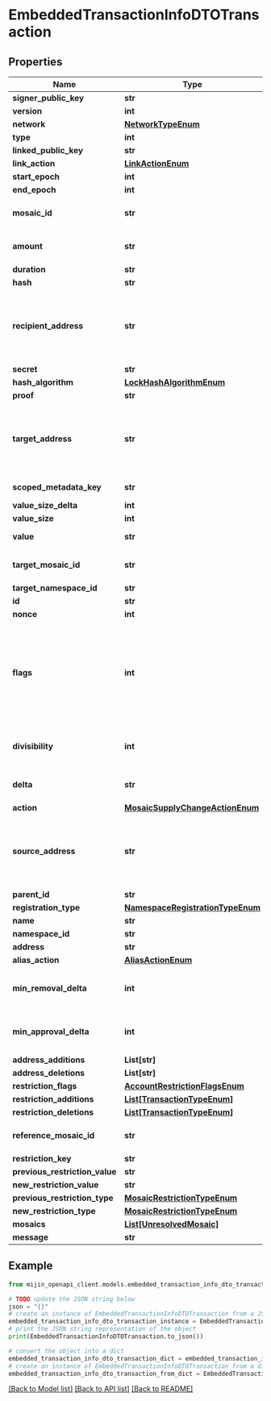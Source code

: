 # EmbeddedTransactionInfoDTOTransaction


## Properties

Name | Type | Description | Notes
------------ | ------------- | ------------- | -------------
**signer_public_key** | **str** | Public key. | 
**version** | **int** | Entity version. | 
**network** | [**NetworkTypeEnum**](NetworkTypeEnum.md) |  | 
**type** | **int** |  | 
**linked_public_key** | **str** | 32 bytes voting public key. | 
**link_action** | [**LinkActionEnum**](LinkActionEnum.md) |  | 
**start_epoch** | **int** | Finalization Epoch | 
**end_epoch** | **int** | Finalization Epoch | 
**mosaic_id** | **str** | Mosaic identifier. If the most significant bit of byte 0 is set, a namespaceId (alias) is used instead of the real mosaic identifier.  | 
**amount** | **str** | Absolute amount. An amount of 123456789 (absolute) for a mosaic with divisibility 6 means 123.456789 (relative). | 
**duration** | **str** | Duration expressed in number of blocks. | 
**hash** | **str** |  | 
**recipient_address** | **str** | Address expressed in Base32 format. If the bit 0 of byte 0 is not set (like in 0x90), then it is a regular address. Example: TAOXUJOTTW3W5XTBQMQEX3SQNA6MCUVGXLXR3TA.  Otherwise (e.g. 0x91) it represents a namespace id which starts at byte 1. Example: THBIMC3THGH5RUYAAAAAAAAAAAAAAAAAAAAAAAA  | 
**secret** | **str** |  | 
**hash_algorithm** | [**LockHashAlgorithmEnum**](LockHashAlgorithmEnum.md) |  | 
**proof** | **str** | Original random set of bytes. | 
**target_address** | **str** | Address expressed in Base32 format. If the bit 0 of byte 0 is not set (like in 0x90), then it is a regular address. Example: TAOXUJOTTW3W5XTBQMQEX3SQNA6MCUVGXLXR3TA.  Otherwise (e.g. 0x91) it represents a namespace id which starts at byte 1. Example: THBIMC3THGH5RUYAAAAAAAAAAAAAAAAAAAAAAAA  | 
**scoped_metadata_key** | **str** | Metadata key scoped to source, target and type expressed. | 
**value_size_delta** | **int** | Change in value size in bytes. | 
**value_size** | **int** | A number that allows uint 32 values. | 
**value** | **str** | Metadata value. If embedded in a transaction, this is calculated as xor(previous-value, value). | 
**target_mosaic_id** | **str** | Mosaic identifier. If the most significant bit of byte 0 is set, a namespaceId (alias) is used instead of the real mosaic identifier.  | 
**target_namespace_id** | **str** | Namespace identifier. | [optional] 
**id** | **str** | Namespace identifier. | 
**nonce** | **int** | A number that allows uint 32 values. | 
**flags** | **int** | - 0x00 (none) - No flags present. - 0x01 (supplyMutable) - Mosaic supports supply changes even when mosaic owner owns partial supply. - 0x02 (transferable) - Mosaic supports transfers between arbitrary accounts. When not set, mosaic can only be transferred to and from mosaic owner. - 0x04 (restrictable) - Mosaic supports custom restrictions configured by mosaic owner. - 0x08 (revokable) - Mosaic allows creator to revoke balances from another user.  | 
**divisibility** | **int** | Determines up to what decimal place the mosaic can be divided. Divisibility of 3 means that a mosaic can be divided into smallest parts of 0.001 mosaics. The divisibility must be in the range of 0 and 6.  | 
**delta** | **str** | Absolute amount. An amount of 123456789 (absolute) for a mosaic with divisibility 6 means 123.456789 (relative). | 
**action** | [**MosaicSupplyChangeActionEnum**](MosaicSupplyChangeActionEnum.md) |  | 
**source_address** | **str** | Address expressed in Base32 format. If the bit 0 of byte 0 is not set (like in 0x90), then it is a regular address. Example: TAOXUJOTTW3W5XTBQMQEX3SQNA6MCUVGXLXR3TA.  Otherwise (e.g. 0x91) it represents a namespace id which starts at byte 1. Example: THBIMC3THGH5RUYAAAAAAAAAAAAAAAAAAAAAAAA  | 
**parent_id** | **str** | Namespace identifier. | [optional] 
**registration_type** | [**NamespaceRegistrationTypeEnum**](NamespaceRegistrationTypeEnum.md) |  | 
**name** | **str** | Namespace name. | 
**namespace_id** | **str** | Namespace identifier. | 
**address** | **str** | Address encoded using a 32-character set. | 
**alias_action** | [**AliasActionEnum**](AliasActionEnum.md) |  | 
**min_removal_delta** | **int** | Number of signatures needed to remove a cosignatory. If we are modifying an existing multisig account, this indicates the relative change of the minimum cosignatories.  | 
**min_approval_delta** | **int** | Number of signatures needed to approve a transaction. If we are modifying an existing multisig account, this indicates the relative change of the minimum cosignatories.  | 
**address_additions** | **List[str]** | Array of cosignatory accounts to add. | 
**address_deletions** | **List[str]** | Array of cosignatory accounts to delete. | 
**restriction_flags** | [**AccountRestrictionFlagsEnum**](AccountRestrictionFlagsEnum.md) |  | 
**restriction_additions** | [**List[TransactionTypeEnum]**](TransactionTypeEnum.md) | Account restriction additions. | 
**restriction_deletions** | [**List[TransactionTypeEnum]**](TransactionTypeEnum.md) | Account restriction deletions. | 
**reference_mosaic_id** | **str** | Mosaic identifier. If the most significant bit of byte 0 is set, a namespaceId (alias) is used instead of the real mosaic identifier.  | 
**restriction_key** | **str** | Restriction key. | 
**previous_restriction_value** | **str** | Restriction value. | 
**new_restriction_value** | **str** | Restriction value. | 
**previous_restriction_type** | [**MosaicRestrictionTypeEnum**](MosaicRestrictionTypeEnum.md) |  | 
**new_restriction_type** | [**MosaicRestrictionTypeEnum**](MosaicRestrictionTypeEnum.md) |  | 
**mosaics** | [**List[UnresolvedMosaic]**](UnresolvedMosaic.md) | Array of mosaics sent to the recipient.  | 
**message** | **str** | Transfer transaction message | [optional] 

## Example

```python
from mijin_openapi_client.models.embedded_transaction_info_dto_transaction import EmbeddedTransactionInfoDTOTransaction

# TODO update the JSON string below
json = "{}"
# create an instance of EmbeddedTransactionInfoDTOTransaction from a JSON string
embedded_transaction_info_dto_transaction_instance = EmbeddedTransactionInfoDTOTransaction.from_json(json)
# print the JSON string representation of the object
print(EmbeddedTransactionInfoDTOTransaction.to_json())

# convert the object into a dict
embedded_transaction_info_dto_transaction_dict = embedded_transaction_info_dto_transaction_instance.to_dict()
# create an instance of EmbeddedTransactionInfoDTOTransaction from a dict
embedded_transaction_info_dto_transaction_from_dict = EmbeddedTransactionInfoDTOTransaction.from_dict(embedded_transaction_info_dto_transaction_dict)
```
[[Back to Model list]](../README.md#documentation-for-models) [[Back to API list]](../README.md#documentation-for-api-endpoints) [[Back to README]](../README.md)


